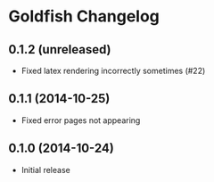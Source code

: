 # Goldfish Changelog

## 0.1.2 (unreleased)

- Fixed latex rendering incorrectly sometimes (#22)

## 0.1.1 (2014-10-25)

- Fixed error pages not appearing

## 0.1.0 (2014-10-24)

- Initial release

